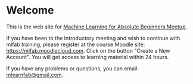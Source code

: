 # Welcome

This is the web site for [Machine Learning for Absolute Beginners Meetup](https://www.meetup.com/mlearnfab/). 


If you have been to the Introductory meeting and wish to continue with mlfab training, please register at the course Moodle site: <https://mlfab.moodlecloud.com>. Click on the button "Create a New Account". You will get access to learning material within 24 hours.

If you have any problems or questions, you can email: <mlearnfab@gmail.com>.



